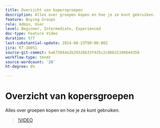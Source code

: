 ```yaml
---
title: Overzicht van kopersgroepen
description: Alles over groepen kopen en hoe je ze kunt gebruiken.
feature: Buying Groups
role: Admin, User
level: Beginner, Intermediate, Experienced
doc-type: Feature Video
duration: 577
last-substantial-update: 2024-08-23T00:00:00Z
jira: KT-16051
source-git-commit: 6a675844e2b29326b33f435c2c86b31196644358
workflow-type: tm+mt
source-wordcount: '26'
ht-degree: 0%

---
```



# Overzicht van kopersgroepen

Alles over groepen kopen en hoe je ze kunt gebruiken.

>[!VIDEO](https://video.tv.adobe.com/v/3433078/?learn=on)
